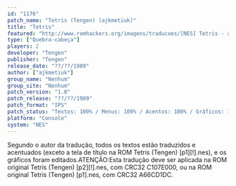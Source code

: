 ```yaml
---
id: "1176"
patch_name: "Tetris (Tengen) (ajkmetiuk)"
title: "Tetris"
featured: "http://www.romhackers.org/imagens/traducoes/[NES] Tetris - ajkmetiuk - 1.png"
type: ["Quebra-cabeça"]
players: 2
developer: "Tengen"
publisher: "Tengen"
release_date: "??/??/1989"
author: ["ajkmetiuk"]
group_name: "Nenhum"
group_site: "Nenhum"
patch_version: "1.0"
patch_release: "??/??/1989"
patch_format: "IPS"
patch_status: "Textos: 100% / Menus: 100% / Acentos: 100% / Gráficos: 100%"
platform: "Console"
system: "NES"
---
```


Segundo o autor da tradução, todos os textos estão traduzidos e acentuados (exceto a tela de título na ROM Tetris (Tengen) [p1][!].nes), e os gráficos foram editados.ATENÇÃO:Esta tradução deve ser aplicada na ROM original Tetris (Tengen) [p2][!].nes, com CRC32 C107E000, ou na ROM original Tetris (Tengen) [p1].nes, com CRC32 A66CD1DC.